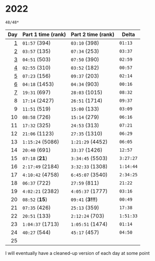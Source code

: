 # 2022

`48/48*`

|                     Day | Part 1 time (rank) | Part 2 time (rank) | Delta     |
|------------------------:|--------------------|--------------------|-----------|
| [1](solutions/day01.py) | `01:57` (394)      | `03:10` (398)      | `01:13`   |
| [2](solutions/day02.py) | `03:57` (135)      | `07:34` (253)      | `03:37`   |
| [3](solutions/day03.py) | `04:51` (503)      | `07:50` (390)      | `02:59`   |
| [4](solutions/day04.py) | `02:55` (310)      | `03:52` (182)      | `00:57`   |
| [5](solutions/day05.py) | `07:23` (156)      | `09:37` (203)      | `02:14`   |
| [6](solutions/day06.py) | `04:18` (1453)     | `04:34` (903)      | `00:16`   |
| [7](solutions/day07.py) | `19:31` (697)      | `28:03` (1015)     | `08:32`   |
|                       8 | `17:14` (2427)     | `26:51` (1714)     | `09:37`   |
|                       9 | `11:51` (519)      | `15:00` (133)      | `03:09`   |
|                      10 | `08:58` (726)      | `15:14` (279)      | `06:16`   |
|                      11 | `17:32` (325)      | `24:53` (313)      | `07:21`   |
|                      12 | `21:06` (1123)     | `27:35` (1310)     | `06:29`   |
|                      13 | `1:15:24` (5086)   | `1:21:29` (4452)   | `06:05`   |
|                      14 | `20:40` (691)      | `33:37` (1426)     | `12:57`   |
|                      15 | `07:18` (**21**)   | `3:34:45` (5503)   | `3:27:27` |
|                      16 | `2:17:49` (2184)   | `3:32:33` (1308)   | `1:14:44` |
|                      17 | `4:10:42` (4758)   | `6:45:07` (3540)   | `2:34:25` |
|                      18 | `06:37` (722)      | `27:59` (811)      | `21:22`   |
|                      19 | `4:02:21` (2382)   | `4:05:37` (1777)   | `03:16`   |
|                      20 | `08:52` (**15**)   | `09:41` (**3!!!**) | `00:49`   |
|                      21 | `07:35` (426)      | `25:13` (359)      | `17:38`   |
|                      22 | `20:51` (133)      | `2:12:24` (703)    | `1:51:33` |
|                      23 | `1:04:37` (1713)   | `1:05:51` (1474)   | `01:14`   |
|                      24 | `40:27` (544)      | `45:17` (457)      | `04:50`   |
|                      25 |                    |                    |           |

I will eventually have a cleaned-up version of each day at some point

